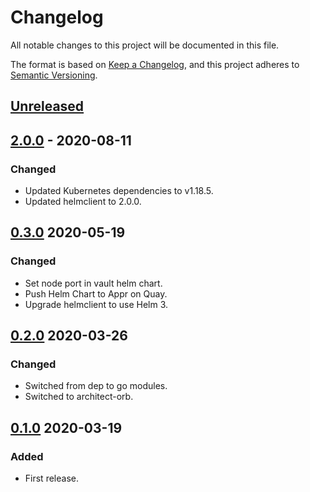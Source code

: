 # Changelog

All notable changes to this project will be documented in this file.

The format is based on [Keep a Changelog](https://keepachangelog.com/en/1.0.0/),
and this project adheres to [Semantic Versioning](https://semver.org/spec/v2.0.0.html).

## [Unreleased]

## [2.0.0] - 2020-08-11

### Changed

- Updated Kubernetes dependencies to v1.18.5.
- Updated helmclient to 2.0.0.

## [0.3.0] 2020-05-19

### Changed

- Set node port in vault helm chart.
- Push Helm Chart to Appr on Quay.
- Upgrade helmclient to use Helm 3.

## [0.2.0] 2020-03-26

### Changed

- Switched from dep to go modules.
- Switched to architect-orb.

## [0.1.0] 2020-03-19

### Added

- First release.

[Unreleased]: https://github.com/giantswarm/e2esetup/compare/v2.0.0...HEAD
[2.0.0]: https://github.com/giantswarm/e2esetup/compare/v0.3.0...v2.0.0
[0.3.0]: https://github.com/giantswarm/e2esetup/compare/v0.2.0...v0.3.0
[0.2.0]: https://github.com/giantswarm/e2esetup/compare/v0.1.0...v0.2.0

[0.1.0]: https://github.com/giantswarm/e2esetup/releases/tag/v0.1.0